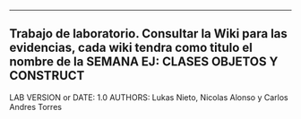 ------------------------------------------------------------------------
Trabajo de laboratorio. Consultar la Wiki para las evidencias, cada wiki
tendra como titulo el nombre de la SEMANA EJ: CLASES OBJETOS Y CONSTRUCT
------------------------------------------------------------------------

LAB
VERSION or DATE: 1.0
AUTHORS: Lukas Nieto, Nicolas Alonso y Carlos Andres Torres

